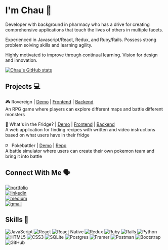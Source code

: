# I'm Chau 👋 #

Developer with background in pharmacy who has a drive for creating comprehensive applications that touch the lives of others in multiple facets.

Experienced in Javascript/React, Redux, and Ruby/Rails. Possess strong problem solving skills and learning agility.

Highly motivated to improve through continual learning. Vision for design and innovation.

[![Chau's GitHub stats](https://github-readme-stats.vercel.app/api?username=cctran96&theme=radical&show_icons=true)](https://github.com/anuraghazra/github-readme-stats)

## Projects 💻 ##

🎮 Rovereign | [Demo](https://www.youtube.com/watch?v=n_9qLVUJHRs) | [Frontend](https://github.com/cctran96/rovereign-frontend) | [Backend](https://github.com/cctran96/rovereign-backend) </br>
An RPG game where players can explore different maps and battle different monsters

🍕 What's in the Fridge? | [Demo](https://www.youtube.com/watch?v=1KoNAjmQc9o) | [Frontend](https://github.com/moshriguez/whats-in-the-fridge-frontend) | [Backend](https://github.com/moshriguez/whats-in-the-fridge-backend) </br>
A web application for finding recipes with written and video instructions based on what users have in their fridge

<img src="https://emoji.gg/assets/emoji/pokeball.png" width="16px" height="16px" alt="pokeball"> Pokébattler | [Demo](https://www.youtube.com/watch?v=3miVKVS0pEw) | [Repo](https://github.com/cctran96/Pokebattler) </br>
A battle simulator where users can create their own pokemon team and bring it into battle

## Connect With Me 🗣 ##
<a href="https://www.chauctran.com/" target="_blank" rel="noopener noreferrer"><img src="https://img.shields.io/badge/Portfolio-%23000000.svg?style=for-the-badge&logo=firefox&logoColor=#FF7139" alt="portfolio"/></a> </br>
<a href="https://www.linkedin.com/in/chauctran/" target="_blank" rel="noopener noreferrer"><img src="https://img.shields.io/badge/linkedin-%230077B5.svg?style=for-the-badge&logo=linkedin&logoColor=white" alt="linkedin"/></a> </br>
<a href="https://cctran96.medium.com/" target="_blank" rel="noopener noreferrer"><img src="https://img.shields.io/badge/Medium-%23000000.svg?style=for-the-badge&logo=Medium&logoColor=white" alt="medium"/></a> </br>
<a href="mailto:cctran96@gmail.com" target="_blank" rel="noopener noreferrer"><img src="https://img.shields.io/badge/Gmail-D14836?style=for-the-badge&logo=gmail&logoColor=white" alt="gmail"/></a> </br>

## Skills 🧠 ##

![JavaScript](https://img.shields.io/badge/javascript-%23323330.svg?style=for-the-badge&logo=javascript&logoColor=%23F7DF1E) ![React](https://img.shields.io/badge/react-%2320232a.svg?style=for-the-badge&logo=react&logoColor=%2361DAFB) ![React Native](https://img.shields.io/badge/react_native-%2320232a.svg?style=for-the-badge&logo=react&logoColor=%2361DAFB) ![Redux](https://img.shields.io/badge/redux-%23593d88.svg?style=for-the-badge&logo=redux&logoColor=white) ![Ruby](https://img.shields.io/badge/ruby-%23CC342D.svg?style=for-the-badge&logo=ruby&logoColor=white) ![Rails](https://img.shields.io/badge/rails-%23CC0000.svg?style=for-the-badge&logo=ruby-on-rails&logoColor=white) ![Python](https://img.shields.io/badge/python-%2314354C.svg?style=for-the-badge&logo=python&logoColor=white) ![HTML5](https://img.shields.io/badge/html5-%23E34F26.svg?style=for-the-badge&logo=html5&logoColor=white) ![CSS3](https://img.shields.io/badge/css3-%231572B6.svg?style=for-the-badge&logo=css3&logoColor=white) ![SQLite](https://img.shields.io/badge/sqlite-%2307405e.svg?style=for-the-badge&logo=sqlite&logoColor=white) ![Postgres](https://img.shields.io/badge/postgres-%23316192.svg?style=for-the-badge&logo=postgresql&logoColor=white) ![Framer](https://img.shields.io/badge/Framer-black?style=for-the-badge&logo=framer&logoColor=blue) ![Postman](https://img.shields.io/badge/Postman-FF6C37?style=for-the-badge&logo=postman&logoColor=red) ![Bootstrap](https://img.shields.io/badge/bootstrap-%23563D7C.svg?style=for-the-badge&logo=bootstrap&logoColor=white) ![GitHub](https://img.shields.io/badge/github-%23121011.svg?style=for-the-badge&logo=github&logoColor=white)
